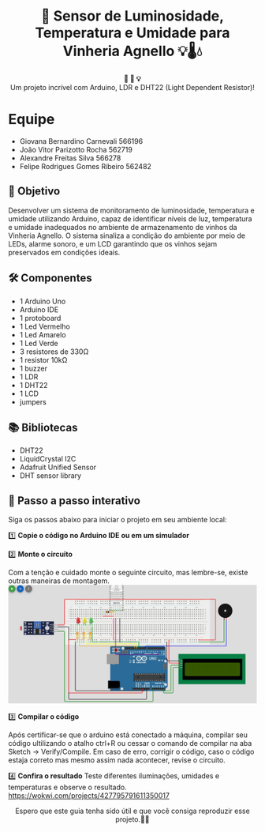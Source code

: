 <h1 align="center">🚀 Sensor de Luminosidade, Temperatura e Umidade para Vinheria Agnello 💡🌡💧</h1>

<div align="center">
  <strong>🚨 🔧 💡</strong>
</div>
<div align="center">
  Um projeto incrível com Arduino, LDR e DHT22 (Light Dependent Resistor)!
</div>

# Equipe
- Giovana Bernardino Carnevali 566196
- João Vitor Parizotto Rocha 562719
- Alexandre Freitas Silva 566278
- Felipe Rodrigues Gomes Ribeiro 562482


## 🎯 Objetivo
Desenvolver um sistema de monitoramento de luminosidade, temperatura e umidade utilizando Arduino, capaz de identificar níveis de luz, temperatura e umidade inadequados no ambiente de armazenamento de vinhos da Vinheria Agnello. O sistema sinaliza a condição do ambiente por meio de LEDs, alarme sonoro, e um LCD garantindo que os vinhos sejam preservados em condições ideais.

## 🛠️ Componentes
- 1 Arduino Uno
- Arduino IDE
- 1 protoboard
- 1 Led Vermelho
- 1 Led Amarelo
- 1 Led Verde
- 3 resistores de 330Ω
- 1 resistor 10kΩ
- 1 buzzer
- 1 LDR
- 1 DHT22
- 1 LCD
- jumpers

## 📚 Bibliotecas
- DHT22
- LiquidCrystal I2C
- Adafruit Unified Sensor
- DHT sensor library


## 📝 Passo a passo interativo

Siga os passos abaixo para iniciar o projeto em seu ambiente local:

1️⃣ **Copie o código no Arduino IDE ou em um simulador**


2️⃣ **Monte o circuito**

   Com a tenção e cuidado monte o seguinte circuito, mas lembre-se, existe outras maneiras de montagem.
![Sensor](sensor.jpg)


3️⃣ **Compilar o código**

   Após certificar-se que o arduino está conectado a máquina, compilar seu código ultilizando o atalho ctrl+R ou cessar o comando de compilar na aba Sketch -> Verify/Compile. Em caso de erro, corrigir o código, caso o código estaja correto mas mesmo assim nada acontecer, revise o circuito.


4️⃣ **Confira o resultado**
Teste diferentes iluminações, umidades e temperaturas e observe o resultado.
https://wokwi.com/projects/427795791611350017

<div align="center">
  Espero que este guia tenha sido útil e que você consiga reproduzir esse projeto.🎉😄
</div>
